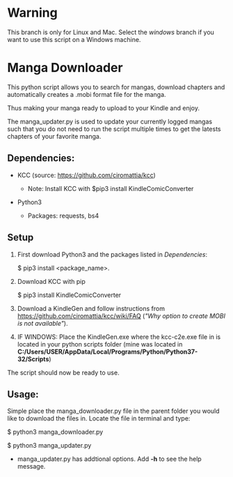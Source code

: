 # Warning
This branch is only for Linux and Mac. Select the *windows* branch if you want to use this script on a Windows machine.

# Manga Downloader
This python script allows you to search for mangas, download chapters and automatically creates a .mobi format file for the manga.

Thus making your manga ready to upload to your Kindle and enjoy.

The manga_updater.py is used to update your currently logged mangas such that you do not need to run the script multiple times to get the latests chapters of your favorite manga.

## Dependencies:
* KCC (source: https://github.com/ciromattia/kcc)
  *  Note: Install KCC with $pip3 install KindleComicConverter 

* Python3
  * Packages: requests, bs4

## Setup
1. First download Python3 and the packages listed in *Dependencies*:

    $ pip3 install <package_name>.  

2. Download KCC with pip

    $ pip3 install KindleComicConverter

3. Download a KindleGen and follow instructions from https://github.com/ciromattia/kcc/wiki/FAQ (*"Why option to create MOBI is not available"*).

4. IF WINDOWS: Place the KindleGen.exe where the kcc-c2e.exe file in is located in your python scripts folder (mine was located in **C:/Users/USER/AppData/Local/Programs/Python/Python37-32/Scripts**)

The script should now be ready to use. 

## Usage:
Simple place the manga_downloader.py file in the parent folder you would like to download the files in. Locate the file in terminal and type:

$ python3 manga_downloader.py

$ python3 manga_updater.py


* manga_updater.py has addtional options. Add **-h** to see the help message.

